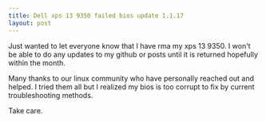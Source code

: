 ```yaml
---
title: Dell xps 13 9350 failed bios update 1.1.17
layout: post
---
```

Just wanted to let everyone know that I have rma my xps 13 9350. I won't be able to do any updates to my github or posts until it is returned hopefully within the month.

Many thanks to our linux community who have personally reached out and helped. I tried them all but I realized my bios is too corrupt to fix by current troubleshooting methods.

Take care.
